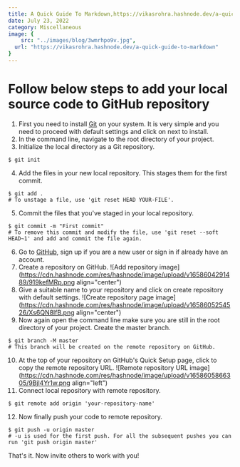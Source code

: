 ```yaml
---
title: A Quick Guide To Markdown,https://vikasrohra.hashnode.dev/a-quick-guide-to-markdown
date: July 23, 2022
category: Miscellaneous
image: {
	src: "../images/blog/3wmrhpo9v.jpg",
  url: "https://vikasrohra.hashnode.dev/a-quick-guide-to-markdown"
}
---
```


# Follow below steps to add your local source code to GitHub repository

1. First you need to install [Git](https://git-scm.com/) on your system. It is very simple and you need to proceed with default settings and click on next to install.
2. In the command line, navigate to the root directory of your project.
3. Initialize the local directory as a Git repository.

```
$ git init
```

4. Add the files in your new local repository. This stages them for the first commit.

```
$ git add .
# To unstage a file, use 'git reset HEAD YOUR-FILE'.
```

5. Commit the files that you've staged in your local repository.

```
$ git commit -m "First commit"
# To remove this commit and modify the file, use 'git reset --soft HEAD~1' and add and commit the file again.
```

6. Go to [GitHub](https://github.com), sign up if you are a new user or sign in if already have an account.
7. Create a repository on GitHub.
   ![Add repository image](https://cdn.hashnode.com/res/hashnode/image/upload/v1658604291489/919kefMRp.png align="center")
8. Give a suitable name to your repository and click on create repository with default settings.
   ![Create repository page image](https://cdn.hashnode.com/res/hashnode/image/upload/v1658605254526/Xs6QN8lfB.png align="center")
9. Now again open the command line make sure you are still in the root directory of your project. Create the master branch.

```
$ git branch -M master
# This branch will be created on the remote repository on GitHub.
```

10. At the top of your repository on GitHub's Quick Setup page, click to copy the remote repository URL.
    ![Remote repository URL image](https://cdn.hashnode.com/res/hashnode/image/upload/v1658605866305/9Bjl4Yr1w.png align="left")
11. Connect local repository with remote repository.

```
$ git remote add origin 'your-repository-name'
```

12. Now finally push your code to remote repository.

```
$ git push -u origin master
# -u is used for the first push. For all the subsequent pushes you can run 'git push origin master'
```

That's it. Now invite others to work with you!
